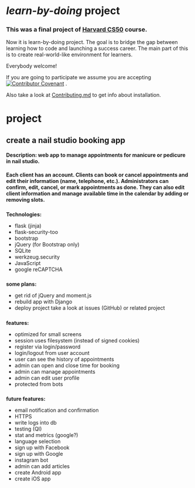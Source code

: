 # *learn-by-doing* project
#####
### This was a final project of **[Harvard CS50](https://pll.harvard.edu/course/cs50-introduction-computer-science)** course.
Now it is learn-by-doing project. The goal is to bridge the gap between learning how to code and launching a success career.
The main part of this is to create real-world-like environment for learners. 

Everybody welcome!

If you are going to participate we assume you are accepting [![Contributor Covenant](https://img.shields.io/badge/Contributor%20Covenant-2.1-4baaaa.svg)](code_of_conduct.md) .

Also take a look at [Contributing.md](contributing.md) to get info about installation.

# project
## create a nail studio booking app
#### Description: web app to manage appointments for manicure or pedicure in nail studio.  
#### Each client has an account. Clients can book or cancel appointments and edit their information (name, telephone, etc.). Administrators can confirm, edit, cancel, or mark appointments as done. They can also edit client information and manage available time in the calendar by adding or removing slots.

#####
**Technologies:**
* flask (jinja)
* flask-security-too
* bootstrap
* jQuery (for Bootstrap only)
* SQLite
* werkzeug.security
* JavaScript 
* google reCAPTCHA
#####
**some plans:**
* get rid of jQuery and moment.js
* rebuild app with Django
* deploy project
take a look at issues (GitHub) or related project
#####
**features:**
* optimized for small screens
* session uses filesystem (instead of signed cookies)
* register via login/password 
* login/logout from user account
* user can see the history of appointments
* admin can open and close time for booking
* admin can manage appointments
* admin can edit user profile
* protected from bots
#####    
**future features:**
* email notification and confirmation
* HTTPS
* write logs into db
* testing (QI)
* stat and metrics (google?)
* language selection 
* sign up with Facebook
* sign up with Google
* instagram bot
* admin can add articles
* create Android app
* create iOS app
